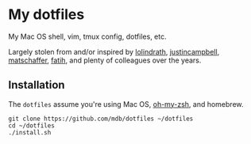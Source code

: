 # My dotfiles

My Mac OS shell, vim, tmux config, dotfiles, etc.

Largely stolen from and/or inspired by [lolindrath](https://github.com/lolindrath), [justincampbell](https://github.com/justincampbell), [matschaffer](https://github.com/matschaffer), [fatih](https://github.com/fatih/dotfiles), and plenty of colleagues over the years.

## Installation

The `dotfiles` assume you're using Mac OS, [oh-my-zsh](https://github.com/robbyrussell/oh-my-zsh), and homebrew.

```
git clone https://github.com/mdb/dotfiles ~/dotfiles
cd ~/dotfiles
./install.sh
```
